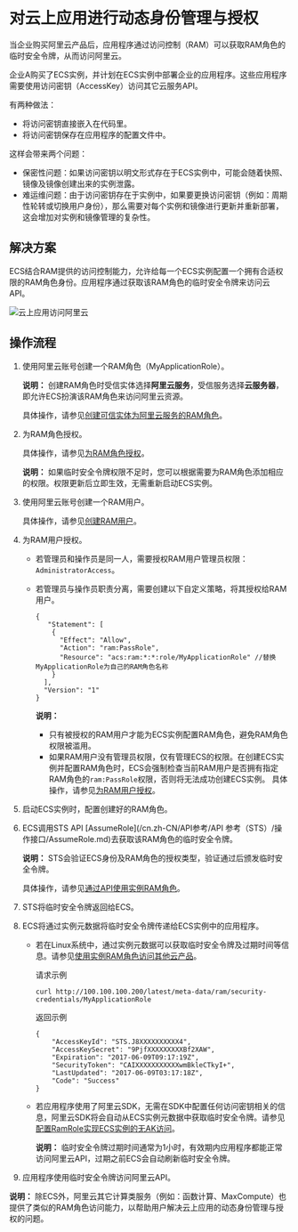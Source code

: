 # 对云上应用进行动态身份管理与授权

当企业购买阿里云产品后，应用程序通过访问控制（RAM）可以获取RAM角色的临时安全令牌，从而访问阿里云。

企业A购买了ECS实例，并计划在ECS实例中部署企业的应用程序。这些应用程序需要使用访问密钥（AccessKey）访问其它云服务API。

有两种做法：

-   将访问密钥直接嵌入在代码里。
-   将访问密钥保存在应用程序的配置文件中。

这样会带来两个问题：

-   保密性问题：如果访问密钥以明文形式存在于ECS实例中，可能会随着快照、镜像及镜像创建出来的实例泄露。
-   难运维问题：由于访问密钥存在于实例中，如果要更换访问密钥（例如：周期性轮转或切换用户身份），那么需要对每个实例和镜像进行更新并重新部署，这会增加对实例和镜像管理的复杂性。

## 解决方案

ECS结合RAM提供的访问控制能力，允许给每一个ECS实例配置一个拥有合适权限的RAM角色身份。应用程序通过获取该RAM角色的临时安全令牌来访问云API。

![云上应用访问阿里云](https://static-aliyun-doc.oss-accelerate.aliyuncs.com/assets/img/zh-CN/5580549951/p14410.png)

## 操作流程

1.  使用阿里云账号创建一个RAM角色（MyApplicationRole）。

    **说明：** 创建RAM角色时受信实体选择**阿里云服务**，受信服务选择**云服务器**，即允许ECS扮演该RAM角色来访问阿里云资源。

    具体操作，请参见[创建可信实体为阿里云服务的RAM角色](/cn.zh-CN/角色管理/创建RAM角色/创建可信实体为阿里云服务的RAM角色.md)。

2.  为RAM角色授权。

    具体操作，请参见[为RAM角色授权](/cn.zh-CN/角色管理/为RAM角色授权.md)。

    **说明：** 如果临时安全令牌权限不足时，您可以根据需要为RAM角色添加相应的权限。权限更新后立即生效，无需重新启动ECS实例。

3.  使用阿里云账号创建一个RAM用户。

    具体操作，请参见[创建RAM用户](/cn.zh-CN/用户管理/创建RAM用户.md)。

4.  为RAM用户授权。

    -   若管理员和操作员是同一人，需要授权RAM用户管理员权限：`AdministratorAccess`。
    -   若管理员与操作员职责分离，需要创建以下自定义策略，将其授权给RAM用户。

        ```
        {
           "Statement": [
            {
              "Effect": "Allow",
              "Action": "ram:PassRole",
              "Resource": "acs:ram:*:*:role/MyApplicationRole" //替换MyApplicationRole为自己的RAM角色名称
            }
          ],
          "Version": "1"
        }                
        ```

        **说明：**

        -   只有被授权的RAM用户才能为ECS实例配置RAM角色，避免RAM角色权限被滥用。
        -   如果RAM用户没有管理员权限，仅有管理ECS的权限。在创建ECS实例并配置RAM角色时，ECS会强制检查当前RAM用户是否拥有指定RAM角色的`ram:PassRole`权限，否则将无法成功创建ECS实例。
    具体操作，请参见[为RAM用户授权](/cn.zh-CN/用户管理/为RAM用户授权.md)。

5.  启动ECS实例时，配置创建好的RAM角色。

6.  ECS调用STS API [AssumeRole](/cn.zh-CN/API参考/API 参考（STS）/操作接口/AssumeRole.md)去获取该RAM角色的临时安全令牌。

    **说明：** STS会验证ECS身份及RAM角色的授权类型，验证通过后颁发临时安全令牌。

    具体操作，请参见[通过API使用实例RAM角色](/cn.zh-CN/安全/实例RAM角色/通过API使用实例RAM角色.md)。

7.  STS将临时安全令牌返回给ECS。

8.  ECS将通过实例元数据将临时安全令牌传递给ECS实例中的应用程序。

    -   若在Linux系统中，通过实例元数据可以获取临时安全令牌及过期时间等信息。请参见[使用实例RAM角色访问其他云产品](/cn.zh-CN/最佳实践/使用实例RAM角色访问其他云产品.md)。

        请求示例

        ```
        curl http://100.100.100.200/latest/meta-data/ram/security-credentials/MyApplicationRole
        ```

        返回示例

        ```
        {
            "AccessKeyId": "STS.J8XXXXXXXXXX4",
            "AccessKeySecret": "9PjfXXXXXXXXXBf2XAW",
            "Expiration": "2017-06-09T09:17:19Z",
            "SecurityToken": "CAIXXXXXXXXXXXwmBkleCTkyI+",
            "LastUpdated": "2017-06-09T03:17:18Z",
            "Code": "Success"
        }
        ```

    -   若应用程序使用了阿里云SDK，无需在SDK中配置任何访问密钥相关的信息，阿里云SDK将会自动从ECS实例元数据中获取临时安全令牌。请参见[配置RamRole实现ECS实例的无AK访问]()。

        **说明：** 临时安全令牌过期时间通常为1小时，有效期内应用程序都能正常访问阿里云API，过期之前ECS会自动刷新临时安全令牌。

9.  应用程序使用临时安全令牌访问阿里云API。


**说明：** 除ECS外，阿里云其它计算类服务（例如：函数计算、MaxCompute）也提供了类似的RAM角色访问能力，以帮助用户解决云上应用的动态身份管理与授权的问题。

